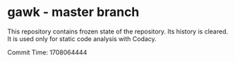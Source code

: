 # gawk - master branch

This repository contains frozen state of the repository.
Its history is cleared. It is used only for static code
analysis with Codacy.

Commit Time: 1708064444